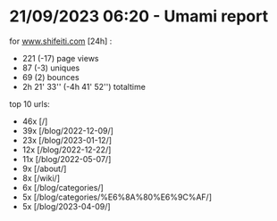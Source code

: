 # 21/09/2023 06:20 - Umami report
for www.shifeiti.com [24h] :

 - 221 (-17) page views
 - 87 (-3) uniques
 - 69 (2) bounces
 - 2h 21' 33'' (-4h 41' 52'') totaltime


top 10 urls:
 - 46x [/]
 - 39x [/blog/2022-12-09/]
 - 23x [/blog/2023-01-12/]
 - 12x [/blog/2022-12-22/]
 - 11x [/blog/2022-05-07/]
 - 9x [/about/]
 - 8x [/wiki/]
 - 6x [/blog/categories/]
 - 5x [/blog/categories/%E6%8A%80%E6%9C%AF/]
 - 5x [/blog/2023-04-09/]


